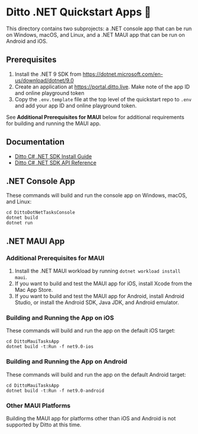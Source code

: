 # Ditto .NET Quickstart Apps 🚀

This directory contains two subprojects:  a .NET console app that can be run on
Windows, macOS, and Linux, and a .NET MAUI app that can be run on Android and
iOS.


## Prerequisites

1. Install the .NET 9 SDK from <https://dotnet.microsoft.com/en-us/download/dotnet/9.0>
2. Create an application at <https://portal.ditto.live>. Make note of the app ID and online playground token
3. Copy the `.env.template` file at the top level of the quickstart repo to `.env` and add your app ID and online playground token.

See **Additional Prerequisites for MAUI** below for additional requirements for
building and running the MAUI app.


## Documentation

- [Ditto C# .NET SDK Install Guide](https://docs.ditto.live/install-guides/c-sharp)
- [Ditto C# .NET SDK API Reference](https://software.ditto.live/dotnet/Ditto/4.9.1/api-reference/)


## .NET Console App

These commands will build and run the console app on Windows, macOS, and Linux:

```
cd DittoDotNetTasksConsole
dotnet build
dotnet run
```


## .NET MAUI App

### Additional Prerequisites for MAUI

1. Install the .NET MAUI workload by running `dotnet workload install maui`.
2. If you want to build and test the MAUI app for iOS, install Xcode from the Mac App Store.
3. If you want to build and test the MAUI app for Android, install Android Studio, or install the Android SDK, Java JDK, and Android emulator.


### Building and Running the App on iOS

These commands will build and run the app on the default iOS target:

```
cd DittoMauiTasksApp
dotnet build -t:Run -f net9.0-ios
```

### Building and Running the App on Android

These commands will build and run the app on the default Android target:

```
cd DittoMauiTasksApp
dotnet build -t:Run -f net9.0-android
```

### Other MAUI Platforms

Building the MAUI app for platforms other than iOS and Android is not supported
by Ditto at this time.

